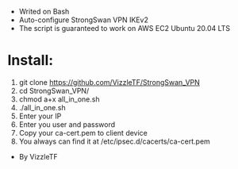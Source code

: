 - Writed on Bash
- Auto-configure StrongSwan VPN IKEv2
- The script is guaranteed to work on AWS EC2 Ubuntu 20.04 LTS


# Install:
1. git clone https://github.com/VizzleTF/StrongSwan_VPN
2. cd StrongSwan_VPN/
3. chmod a+x all_in_one.sh
4. ./all_in_one.sh
5. Enter your IP
6. Enter you user and password
7. Copy your ca-cert.pem to client device
8. You always can find it at /etc/ipsec.d/cacerts/ca-cert.pem


- By  VizzleTF 
